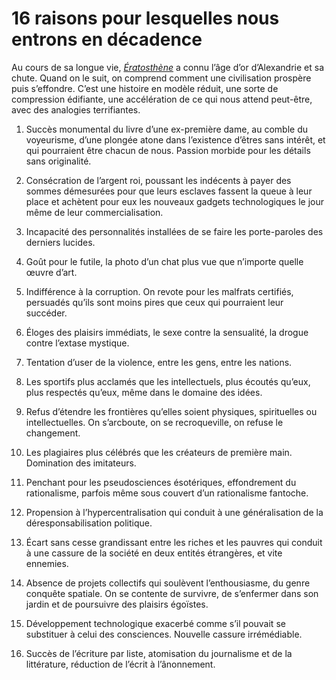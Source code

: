 # 16 raisons pour lesquelles nous entrons en décadence

Au cours de sa longue vie, [*Ératosthène*](https://tcrouzet.com/eratosthene/) a connu l’âge d’or d’Alexandrie et sa chute. Quand on le suit, on comprend comment une civilisation prospère puis s’effondre. C’est une histoire en modèle réduit, une sorte de compression édifiante, une accélération de ce qui nous attend peut-être, avec des analogies terrifiantes.<span id="more-37126"></span>

1. Succès monumental du livre d’une ex-première dame, au comble du voyeurisme, d’une plongée atone dans l’existence d’êtres sans intérêt, et qui pourraient être chacun de nous. Passion morbide pour les détails sans originalité.

2. Consécration de l’argent roi, poussant les indécents à payer des sommes démesurées pour que leurs esclaves fassent la queue à leur place et achètent pour eux les nouveaux gadgets technologiques le jour même de leur commercialisation.

3. Incapacité des personnalités installées de se faire les porte-paroles des derniers lucides.

4. Goût pour le futile, la photo d’un chat plus vue que n’importe quelle œuvre d’art.

5. Indifférence à la corruption. On revote pour les malfrats certifiés, persuadés qu’ils sont moins pires que ceux qui pourraient leur succéder.

6. Éloges des plaisirs immédiats, le sexe contre la sensualité, la drogue contre l’extase mystique.

7. Tentation d’user de la violence, entre les gens, entre les nations.

8. Les sportifs plus acclamés que les intellectuels, plus écoutés qu’eux, plus respectés qu’eux, même dans le domaine des idées.

9. Refus d’étendre les frontières qu’elles soient physiques, spirituelles ou intellectuelles. On s’arcboute, on se recroqueville, on refuse le changement.

10. Les plagiaires plus célébrés que les créateurs de première main. Domination des imitateurs.

11. Penchant pour les pseudosciences ésotériques, effondrement du rationalisme, parfois même sous couvert d’un rationalisme fantoche.

12. Propension à l’hypercentralisation qui conduit à une généralisation de la déresponsabilisation politique.

13. Écart sans cesse grandissant entre les riches et les pauvres qui conduit à une cassure de la société en deux entités étrangères, et vite ennemies.

14. Absence de projets collectifs qui soulèvent l’enthousiasme, du genre conquête spatiale. On se contente de survivre, de s’enfermer dans son jardin et de poursuivre des plaisirs égoïstes.

15. Développement technologique exacerbé comme s’il pouvait se substituer à celui des consciences. Nouvelle cassure irrémédiable.

16. Succès de l’écriture par liste, atomisation du journalisme et de la littérature, réduction de l’écrit à l’ânonnement.